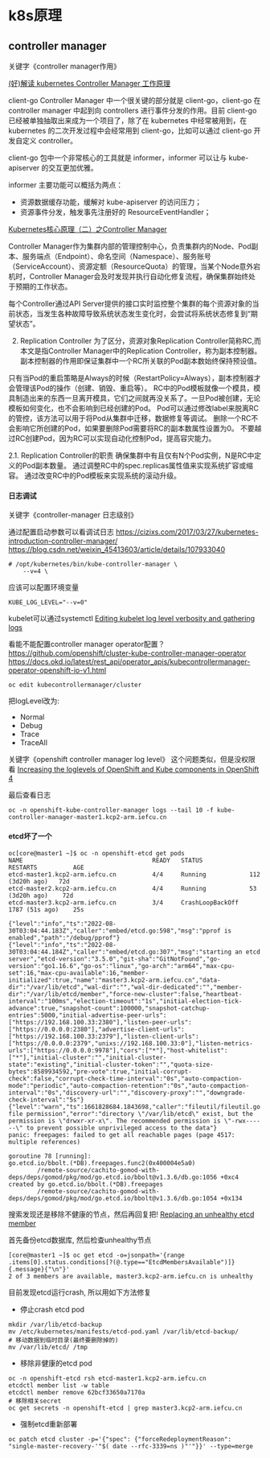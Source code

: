 # k8s原理

## controller manager

关键字《controller manager作用》


[(好)解读 kubernetes Controller Manager 工作原理](https://blog.yingchi.io/posts/2020/7/k8s-cm-informer.html)

client-go
Controller Manager 中一个很关键的部分就是 client-go，client-go 在 controller manager 中起到向 controllers 进行事件分发的作用。目前 client-go 已经被单独抽取出来成为一个项目了，除了在 kubernetes 中经常被用到，在 kubernetes 的二次开发过程中会经常用到 client-go，比如可以通过 client-go 开发自定义 controller。

client-go 包中一个非常核心的工具就是 informer，informer 可以让与 kube-apiserver 的交互更加优雅。

informer 主要功能可以概括为两点：
* 资源数据缓存功能，缓解对 kube-apiserver 的访问压力；
* 资源事件分发，触发事先注册好的 ResourceEventHandler；

[Kubernetes核心原理（二）之Controller Manager](https://blog.csdn.net/huwh_/article/details/75675761)

Controller Manager作为集群内部的管理控制中心，负责集群内的Node、Pod副本、服务端点（Endpoint）、命名空间（Namespace）、服务账号（ServiceAccount）、资源定额（ResourceQuota）的管理，当某个Node意外宕机时，Controller Manager会及时发现并执行自动化修复流程，确保集群始终处于预期的工作状态。

每个Controller通过API Server提供的接口实时监控整个集群的每个资源对象的当前状态，当发生各种故障导致系统状态发生变化时，会尝试将系统状态修复到“期望状态”。

2. Replication Controller
为了区分，资源对象Replication Controller简称RC,而本文是指Controller Manager中的Replication Controller，称为副本控制器。副本控制器的作用即保证集群中一个RC所关联的Pod副本数始终保持预设值。

只有当Pod的重启策略是Always的时候（RestartPolicy=Always），副本控制器才会管理该Pod的操作（创建、销毁、重启等）。
RC中的Pod模板就像一个模具，模具制造出来的东西一旦离开模具，它们之间就再没关系了。一旦Pod被创建，无论模板如何变化，也不会影响到已经创建的Pod。
Pod可以通过修改label来脱离RC的管控，该方法可以用于将Pod从集群中迁移，数据修复等调试。
删除一个RC不会影响它所创建的Pod，如果要删除Pod需要将RC的副本数属性设置为0。
不要越过RC创建Pod，因为RC可以实现自动化控制Pod，提高容灾能力。

2.1. Replication Controller的职责
确保集群中有且仅有N个Pod实例，N是RC中定义的Pod副本数量。
通过调整RC中的spec.replicas属性值来实现系统扩容或缩容。
通过改变RC中的Pod模板来实现系统的滚动升级。


#### 日志调试

关键字《controller-manager 日志级别》

通过配置启动参数可以看调试日志
https://cizixs.com/2017/03/27/kubernetes-introduction-controller-manager/
https://blog.csdn.net/weixin_45413603/article/details/107933040
```
# /opt/kubernetes/bin/kube-controller-manager \
    --v=4 \
```

应该可以配置环境变量
```
KUBE_LOG_LEVEL="--v=0"
```

kubelet可以通过systemctl
[Editing kubelet log level verbosity and gathering logs](https://docs.openshift.com/container-platform/4.6/rest_api/editing-kubelet-log-level-verbosity.html)

看能不能配置controller manager operator配置？
https://github.com/openshift/cluster-kube-controller-manager-operator
https://docs.okd.io/latest/rest_api/operator_apis/kubecontrollermanager-operator-openshift-io-v1.html
```
oc edit kubecontrollermanager/cluster
```
把logLevel改为:
* Normal
* Debug
* Trace
* TraceAll

关键字《openshift controller manager log level》
这个问题类似，但是没权限看
[Increasing the loglevels of OpenShift and Kube components in OpenShift 4](https://access.redhat.com/solutions/3909751)


最后查看日志
```
oc -n openshift-kube-controller-manager logs --tail 10 -f kube-controller-manager-master1.kcp2-arm.iefcu.cn
```

#### etcd坏了一个

```
oc[core@master1 ~]$ oc -n openshift-etcd get pods
NAME                                    READY   STATUS             RESTARTS          AGE
etcd-master1.kcp2-arm.iefcu.cn          4/4     Running            112 (3d20h ago)   72d
etcd-master2.kcp2-arm.iefcu.cn          4/4     Running            53 (3d20h ago)    72d
etcd-master3.kcp2-arm.iefcu.cn          3/4     CrashLoopBackOff   1787 (51s ago)    25s
```

```
{"level":"info","ts":"2022-08-30T03:04:44.183Z","caller":"embed/etcd.go:598","msg":"pprof is enabled","path":"/debug/pprof"}
{"level":"info","ts":"2022-08-30T03:04:44.184Z","caller":"embed/etcd.go:307","msg":"starting an etcd server","etcd-version":"3.5.0","git-sha":"GitNotFound","go-version":"go1.16.6","go-os":"linux","go-arch":"arm64","max-cpu-set":16,"max-cpu-available":16,"member-initialized":true,"name":"master3.kcp2-arm.iefcu.cn","data-dir":"/var/lib/etcd","wal-dir":"","wal-dir-dedicated":"","member-dir":"/var/lib/etcd/member","force-new-cluster":false,"heartbeat-interval":"100ms","election-timeout":"1s","initial-election-tick-advance":true,"snapshot-count":100000,"snapshot-catchup-entries":5000,"initial-advertise-peer-urls":["https://192.168.100.33:2380"],"listen-peer-urls":["https://0.0.0.0:2380"],"advertise-client-urls":["https://192.168.100.33:2379"],"listen-client-urls":["https://0.0.0.0:2379","unixs://192.168.100.33:0"],"listen-metrics-urls":["https://0.0.0.0:9978"],"cors":["*"],"host-whitelist":["*"],"initial-cluster":"","initial-cluster-state":"existing","initial-cluster-token":"","quota-size-bytes":8589934592,"pre-vote":true,"initial-corrupt-check":false,"corrupt-check-time-interval":"0s","auto-compaction-mode":"periodic","auto-compaction-retention":"0s","auto-compaction-interval":"0s","discovery-url":"","discovery-proxy":"","downgrade-check-interval":"5s"}
{"level":"warn","ts":1661828684.1843698,"caller":"fileutil/fileutil.go:57","msg":"check file permission","error":"directory \"/var/lib/etcd\" exist, but the permission is \"drwxr-xr-x\". The recommended permission is \"-rwx------\" to prevent possible unprivileged access to the data"}
panic: freepages: failed to get all reachable pages (page 4517: multiple references)

goroutine 78 [running]:
go.etcd.io/bbolt.(*DB).freepages.func2(0x400004e5a0)
        /remote-source/cachito-gomod-with-deps/deps/gomod/pkg/mod/go.etcd.io/bbolt@v1.3.6/db.go:1056 +0xc4
created by go.etcd.io/bbolt.(*DB).freepages
        /remote-source/cachito-gomod-with-deps/deps/gomod/pkg/mod/go.etcd.io/bbolt@v1.3.6/db.go:1054 +0x134
```

搜索发现还是移除不健康的节点，然后再回复把!
[Replacing an unhealthy etcd member](https://docs.openshift.com/container-platform/4.9/backup_and_restore/control_plane_backup_and_restore/replacing-unhealthy-etcd-member.html)

首先备份etcd数据库, 然后检查unhealthy节点
```
[core@master1 ~]$ oc get etcd -o=jsonpath='{range .items[0].status.conditions[?(@.type=="EtcdMembersAvailable")]}{.message}{"\n"}'
2 of 3 members are available, master3.kcp2-arm.iefcu.cn is unhealthy
```

目前发现etcd运行crash, 所以用如下方法修复
* 停止crash etcd pod
```
mkdir /var/lib/etcd-backup
mv /etc/kubernetes/manifests/etcd-pod.yaml /var/lib/etcd-backup/
# 移动数据到临时目录(最终要删除掉的)
mv /var/lib/etcd/ /tmp
```
* 移除非健康的etcd pod
```
oc -n openshift-etcd rsh etcd-master1.kcp2-arm.iefcu.cn
etcdctl member list -w table
etcdctl member remove 62bcf33650a7170a
# 移除相关secret
oc get secrets -n openshift-etcd | grep master3.kcp2-arm.iefcu.cn
```
* 强制etcd重新部署
```
oc patch etcd cluster -p='{"spec": {"forceRedeploymentReason": "single-master-recovery-'"$( date --rfc-3339=ns )"'"}}' --type=merge 
```

